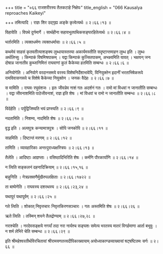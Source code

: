 +++
title = "०६६ राजशरीरस्य तैलकटाहे निक्षेपः"
title_english = "066 Kausalya reproaches Kaikeyi"

+++
तमित्यादि । राज्ञः शिर उद्गृह्य अङ्के कृत्वेत्यर्थः  ॥  २।६६।१३  ॥   

  

विहायेति । विपथे दुर्गमार्गे । सार्थहीना सहायभूतपथिकसङ्घरहितेत्यर्थः  ॥  २।६६।४  ॥   

  

भर्तारमिति । त्यक्तधर्मणः त्यक्तधर्मायाः  ॥  २।६६।५  ॥   

  

कथमेवं साहसं कृतवतीत्याशङ्क्य लुब्धायास्तस्या अकार्यमस्तीति सदृष्टान्तमाहन लुब्ध इति । लुब्धः अर्थलिप्सुः । किम्पाकं विषमिश्रपाकम् । यद्वा किम्पाकं कुत्सितपाकम्, अभक्ष्यमिति यावत् । भक्षयन् जनः दोषान्न जानातीव कुब्जानिमित्तं राघवाणां कुलं कैकेय्या हतमिति सम्बन्धः  ॥  २।६६।६  ॥   

  

अनियोगेति । अनियोगे वरदानसमये वरस्य विशेषनिर्देशाभावेपि, विनियुक्तेन इदानीं भरताभिषेकरूपे रामविवासनरूपे च विशेषे कैकेय्या नियुक्तेन । जनकः वैदेहः  ॥  २।६६।७  ॥   

  

स मामिति । राघवः रघुवंशजः । इतः जीवन्नेव नाशं गतः अदर्शनं गतः । रामो मां विधवां न जानातीति सम्बन्धः । यद्वा जीवनाशमिति पाठेजीवनाशं, राज्ञ इति शेषः । मां विधवां च रामो न जानातीति सम्बन्धः  ॥  २।६६।८  ॥   

  

विदेहेति । पर्युद्विजिष्यति भयं प्राप्स्यति  ॥  २।६६।९  ॥   

  

नदतामिति । निशम्य, नादमिति शेषः  ॥  २।६६।१०  ॥   

  

वृद्ध इति । अल्पपुत्रः कन्यामात्रपुत्रः । सोपि जनकोपि  ॥  २।६६।११  ॥   

  

साहमिति । दिष्टान्तं मरणम्  ॥  २।६६।१२  ॥   

  

तामिति । व्यावहारिकाः अन्तःपुराध्यक्षस्त्रियः  ॥  २।६६।१३  ॥   

  

तैलेति । आदिष्टाः आज्ञप्ताः । वसिष्ठादिभिरिति शेषः । कर्मणि पौरकार्याणि  ॥  २।६६।१४  ॥   

  

न त्विति सङ्कलनं दहनादिक्रियाम्  ॥  २।६६।१५,१६  ॥   

  

बाहूनिति । नेत्रप्रस्रवणैर्मुखैरुपलक्षिताः  ॥  २।६६।१७२२  ॥   

  

ता बाष्पेणेति । राघवस्य दशरथस्य  ॥  २।६६।२३,२४  ॥   

  

यथापुरं यथापूर्वम्  ॥  २।६६।२५  ॥   

  

गते त्विति । शोकात् निवृत्तचारः निवृत्तकिरणसञ्चारः । गतः अस्तमिति शेषः  ॥  २।६६।२६  ॥   

  

ऋते त्विति । तस्मिन् शयने तैलद्रोण्याम्  ॥  २।६६।२७,२८  ॥   

  

नराश्चेति । नरदेवसङ्क्षये नगर्यां तदा नरा नार्यश्च सङ्घशः समेत्य भरतस्य मातरं विगर्हमाणा आर्ता बभूवुः । न शर्म लेभिरे चेति सम्बन्धः  ॥  २।६६।२९  ॥   

  

इति श्रीमहेश्वरतीर्थविरचितायां श्रीरामयणतत्त्वदीपिकाख्यायाम् अयोध्याकाण्डव्याख्यायां षट्षष्टितमः सर्गः  ॥  २।६६  ॥   

  

  

